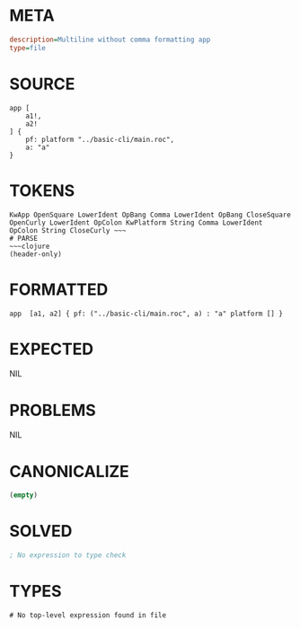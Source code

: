 # META
~~~ini
description=Multiline without comma formatting app
type=file
~~~
# SOURCE
~~~roc
app [
	a1!,
	a2!
] {
	pf: platform "../basic-cli/main.roc",
	a: "a"
}
~~~
# TOKENS
~~~text
KwApp OpenSquare LowerIdent OpBang Comma LowerIdent OpBang CloseSquare OpenCurly LowerIdent OpColon KwPlatform String Comma LowerIdent OpColon String CloseCurly ~~~
# PARSE
~~~clojure
(header-only)
~~~
# FORMATTED
~~~roc
app  [a1, a2] { pf: ("../basic-cli/main.roc", a) : "a" platform [] }

~~~
# EXPECTED
NIL
# PROBLEMS
NIL
# CANONICALIZE
~~~clojure
(empty)
~~~
# SOLVED
~~~clojure
; No expression to type check
~~~
# TYPES
~~~roc
# No top-level expression found in file
~~~
